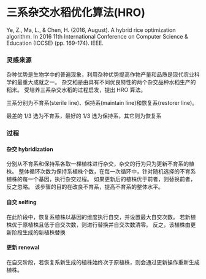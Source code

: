 三系杂交水稻优化算法(HRO)
=========================================

Ye, Z., Ma, L., & Chen, H. (2016, August). A hybrid rice optimization algorithm. In 2016 11th International Conference on Computer Science & Education (ICCSE) (pp. 169-174). IEEE.

### 灵感来源

杂种优势是生物学中的普遍现象，利用杂种优势提高作物产量和品质是现代农业科学的最重大成就之一。
杂交稻是由具有不同优良特性的两个杂交品种水稻生产的稻米。
受培养三系杂交水稻的过程启发，提出 HRO 算法。

三系分别为不育系(sterile line)、保持系(maintain line)和恢复系(restorer line)。

最差的 1/3 选为不育系，最好的 1/3 选为保持系，其它则为恢复系

### 过程

#### 杂交 hybridization

分别从不育系和保持系各取一棵植株进行杂交，杂交的行为只为更新不育系的植株。
整体循环次数为保持系植株个数，在每一次循环中，针对随机选择的不育系植株的每一个基因，执行杂交过程。
如果更新后的植株优于前者，则替换前者，反之忽略。
该步骤的目的在改良不育系，提高不育系的整体水平。

#### 自交 selfing

在此阶段中，恢复系植株以基因的维度执行自交，并设置最大自交次数。
若新植株优于原植株且低于自交次数，则进行替换并自交次数清零。
反之，该植株由更新阶段生成的新植株替换

#### 更新 renewal

在自交阶段，若恢复系新生成的植株始终次于原植株，则会通过更新操作重新生成植株。
